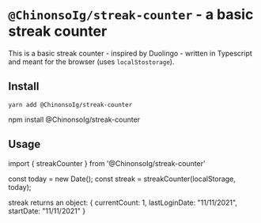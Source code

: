 # `@ChinonsoIg/streak-counter` - a basic streak counter
This is a basic streak counter - inspired by Duolingo - written in Typescript and meant for the browser (uses `localStostorage`).


## Install

```shell
yarn add @ChinonsoIg/streak-counter
```

npm install @ChinonsoIg/streak-counter

## Usage 

import { streakCounter } from '@ChinonsoIg/streak-counter'

const today = new Date();
const streak = streakCounter(localStorage, today);

streak returns an object:
{
  currentCount: 1,
  lastLoginDate: "11/11/2021",
  startDate: "11/11/2021"
}